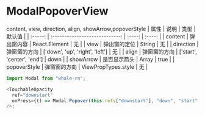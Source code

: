 # ModalPopoverView

content, view, direction, align, showArrow,popoverStyle
| 属性 | 说明 | 类型 | 默认值 |
| :-----: | :----------------------------: | :----: | :----: |
| content | 弹出窗内容 | React.Element | 无 |
| view | 弹出窗的定位 | String | 无 |
| direction | 弹窗窗的方向 | ['down', 'up', 'right', 'left'] | 无 |
| align | 弹窗窗的方向 | ['start', 'center', 'end'] | down |
| showArrow | 是否显示箭头 | Array | true |
| popoverStyle | 弹窗窗的方向 | ViewPropTypes.style | 无 |


```js
import Modal from "whale-rn";

<TouchableOpacity
  ref="downstart"
  onPress={() => Modal.Popover(this.refs["downstart"], "down", "start", true)}
/>;
```
